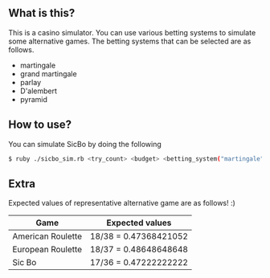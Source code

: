 ## What is this?

This is a casino simulator. 
You can use various betting systems to simulate some alternative games.
The betting systems that can be selected are as follows.
- martingale
- grand martingale
- parlay
- D'alembert
- pyramid


## How to use?
You can simulate SicBo by doing the following

```bash
$ ruby ./sicbo_sim.rb <try_count> <budget> <betting_system("martingale"|"dalembert")>
```

## Extra
Expected values of representative alternative game are as follows! :)

|Game|Expected values|
| --- | --- |
|American Roulette|18/38 = 0.47368421052|
|European Roulette|18/37 = 0.48648648648|
|Sic Bo|17/36 = 0.47222222222|
